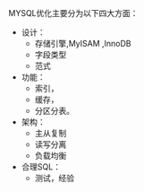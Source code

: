  MYSQL优化主要分为以下四大方面：

- 设计：
  - 存储引擎,MyISAM ,InnoDB
  - 字段类型
  - 范式
- 功能：
  - 索引，
  - 缓存，
  - 分区分表。
- 架构：
  - 主从复制
  - 读写分离
  - 负载均衡
- 合理SQL：
  - 测试，经验
